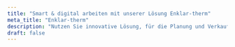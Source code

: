 ```yaml
---
title: "Smart & digital arbeiten mit unserer Lösung Enklar-therm"
meta_title: "Enklar-therm"
description: "Nutzen Sie innovative Lösung, für die Planung und Verkauf von Heizungen."
draft: false
---
```

